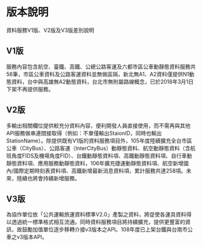 # 版本說明

資料服務V1版、V2版及V3版差別說明

## V1版

服務內容包含航空、臺鐵、高鐵、公總公路客運及六都市區公車動靜態資料服務共56筆，市區公車資料及公路客運資料並無做區隔，新北無A1、A2資料僅提供N1動態資料，台中與高雄無A2動態資料，台北市無附屬路線概念，已於2018年3月1日下架不再提供服務。

## V2版

多輸出相關欄位提供較充分資料內容，便利開發人員直接使用，而不需再與其他API服務做串連間接取得（例如：不單僅輸出StaionID，同時也輸出StationName）。除提供既有V1版的資料服務項目外，105年度陸續擴充全台市區公車（CityBus）、公路客運（InterCityBus）動靜態資料、航空動靜態資料（含航班角度FIDS及機場角度FID）、台鐵動靜態資料項、高鐵動靜態資料項、自行車動靜態資料項、應用服務動靜態資料，106年擴充捷運動靜態資料項、航空新增國內/國際定期時刻表資料項、高鐵新增最新消息資料項，累計服務共達258項。未來，陸續也將會持續新增服務。

## V3版

為協作單位依「公共運輸旅運資料標準V2.0」產製之資料，將促使各運具資料得以透過統一標準格式相互流通。同時資料服務項目將持續擴充，提供更豐富的資訊，故鼓勵加值單位逐步移轉介接v3版本之API。108年度已上架台鐵與台南市公車之v3版本API。

